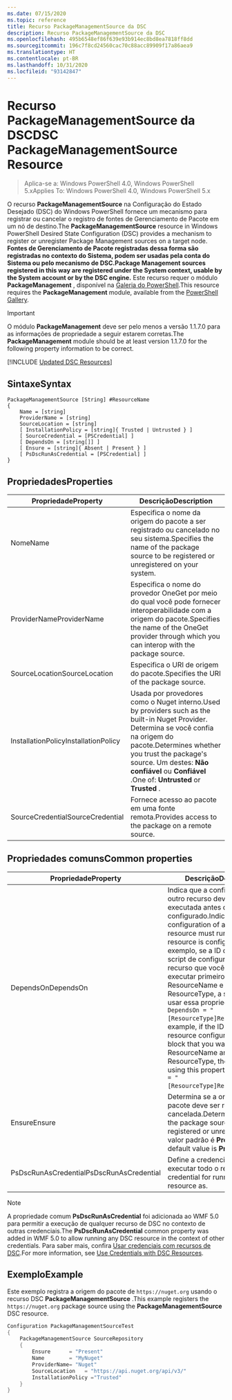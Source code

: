 ```yaml
---
ms.date: 07/15/2020
ms.topic: reference
title: Recurso PackageManagementSource da DSC
description: Recurso PackageManagementSource da DSC
ms.openlocfilehash: 495b6548ef86f639e93b914ec8bd8ea7818ff8dd
ms.sourcegitcommit: 196c7f8cd24560cac70c88acc89909f17a86aea9
ms.translationtype: HT
ms.contentlocale: pt-BR
ms.lasthandoff: 10/31/2020
ms.locfileid: "93142847"
---
```

# <a name="dsc-packagemanagementsource-resource"></a><span data-ttu-id="ee6d2-103">Recurso PackageManagementSource da DSC</span><span class="sxs-lookup"><span data-stu-id="ee6d2-103">DSC PackageManagementSource Resource</span></span>

> <span data-ttu-id="ee6d2-104">Aplica-se a: Windows PowerShell 4.0, Windows PowerShell 5.x</span><span class="sxs-lookup"><span data-stu-id="ee6d2-104">Applies To: Windows PowerShell 4.0, Windows PowerShell 5.x</span></span>

<span data-ttu-id="ee6d2-105">O recurso **PackageManagementSource** na Configuração do Estado Desejado (DSC) do Windows PowerShell fornece um mecanismo para registrar ou cancelar o registro de fontes de Gerenciamento de Pacote em um nó de destino.</span><span class="sxs-lookup"><span data-stu-id="ee6d2-105">The **PackageManagementSource** resource in Windows PowerShell Desired State Configuration (DSC) provides a mechanism to register or unregister Package Management sources on a target node.</span></span>
<span data-ttu-id="ee6d2-106">**Fontes de Gerenciamento de Pacote registradas dessa forma são registradas no contexto do Sistema, podem ser usadas pela conta do Sistema ou pelo mecanismo de DSC.**</span><span class="sxs-lookup"><span data-stu-id="ee6d2-106">**Package Management sources registered in this way are registered under the System context, usable by the System account or by the DSC engine.**</span></span> <span data-ttu-id="ee6d2-107">Este recurso requer o módulo **PackageManagement** , disponível na [Galeria do PowerShell](https://PowerShellGallery.com).</span><span class="sxs-lookup"><span data-stu-id="ee6d2-107">This resource requires the **PackageManagement** module, available from the [PowerShell Gallery](https://PowerShellGallery.com).</span></span>

> [!IMPORTANT]
> <span data-ttu-id="ee6d2-108">O módulo **PackageManagement** deve ser pelo menos a versão 1.1.7.0 para as informações de propriedade a seguir estarem corretas.</span><span class="sxs-lookup"><span data-stu-id="ee6d2-108">The **PackageManagement** module should be at least version 1.1.7.0 for the following property information to be correct.</span></span>

[!INCLUDE [Updated DSC Resources](../../../../../includes/dsc-resources.md)]

## <a name="syntax"></a><span data-ttu-id="ee6d2-109">Sintaxe</span><span class="sxs-lookup"><span data-stu-id="ee6d2-109">Syntax</span></span>

```Syntax
PackageManagementSource [String] #ResourceName
{
    Name = [string]
    ProviderName = [string]
    SourceLocation = [string]
    [ InstallationPolicy = [string]{ Trusted | Untrusted } ]
    [ SourceCredential = [PSCredential] ]
    [ DependsOn = [string[]] ]
    [ Ensure = [string]{ Absent | Present } ]
    [ PsDscRunAsCredential = [PSCredential] ]
}
```

## <a name="properties"></a><span data-ttu-id="ee6d2-110">Propriedades</span><span class="sxs-lookup"><span data-stu-id="ee6d2-110">Properties</span></span>

|<span data-ttu-id="ee6d2-111">Propriedade</span><span class="sxs-lookup"><span data-stu-id="ee6d2-111">Property</span></span> |<span data-ttu-id="ee6d2-112">Descrição</span><span class="sxs-lookup"><span data-stu-id="ee6d2-112">Description</span></span> |
|---|---|
|<span data-ttu-id="ee6d2-113">Nome</span><span class="sxs-lookup"><span data-stu-id="ee6d2-113">Name</span></span> |<span data-ttu-id="ee6d2-114">Especifica o nome da origem do pacote a ser registrado ou cancelado no seu sistema.</span><span class="sxs-lookup"><span data-stu-id="ee6d2-114">Specifies the name of the package source to be registered or unregistered on your system.</span></span> |
|<span data-ttu-id="ee6d2-115">ProviderName</span><span class="sxs-lookup"><span data-stu-id="ee6d2-115">ProviderName</span></span> |<span data-ttu-id="ee6d2-116">Especifica o nome do provedor OneGet por meio do qual você pode fornecer interoperabilidade com a origem do pacote.</span><span class="sxs-lookup"><span data-stu-id="ee6d2-116">Specifies the name of the OneGet provider through which you can interop with the package source.</span></span> |
|<span data-ttu-id="ee6d2-117">SourceLocation</span><span class="sxs-lookup"><span data-stu-id="ee6d2-117">SourceLocation</span></span> |<span data-ttu-id="ee6d2-118">Especifica o URI de origem do pacote.</span><span class="sxs-lookup"><span data-stu-id="ee6d2-118">Specifies the URI of the package source.</span></span> |
|<span data-ttu-id="ee6d2-119">InstallationPolicy</span><span class="sxs-lookup"><span data-stu-id="ee6d2-119">InstallationPolicy</span></span> |<span data-ttu-id="ee6d2-120">Usada por provedores como o Nuget interno.</span><span class="sxs-lookup"><span data-stu-id="ee6d2-120">Used by providers such as the built-in Nuget Provider.</span></span> <span data-ttu-id="ee6d2-121">Determina se você confia na origem do pacote.</span><span class="sxs-lookup"><span data-stu-id="ee6d2-121">Determines whether you trust the package's source.</span></span> <span data-ttu-id="ee6d2-122">Um destes: **Não confiável** ou **Confiável** .</span><span class="sxs-lookup"><span data-stu-id="ee6d2-122">One of: **Untrusted** or **Trusted** .</span></span> |
|<span data-ttu-id="ee6d2-123">SourceCredential</span><span class="sxs-lookup"><span data-stu-id="ee6d2-123">SourceCredential</span></span> |<span data-ttu-id="ee6d2-124">Fornece acesso ao pacote em uma fonte remota.</span><span class="sxs-lookup"><span data-stu-id="ee6d2-124">Provides access to the package on a remote source.</span></span> |

## <a name="common-properties"></a><span data-ttu-id="ee6d2-125">Propriedades comuns</span><span class="sxs-lookup"><span data-stu-id="ee6d2-125">Common properties</span></span>

|<span data-ttu-id="ee6d2-126">Propriedade</span><span class="sxs-lookup"><span data-stu-id="ee6d2-126">Property</span></span> |<span data-ttu-id="ee6d2-127">Descrição</span><span class="sxs-lookup"><span data-stu-id="ee6d2-127">Description</span></span> |
|---|---|
|<span data-ttu-id="ee6d2-128">DependsOn</span><span class="sxs-lookup"><span data-stu-id="ee6d2-128">DependsOn</span></span> |<span data-ttu-id="ee6d2-129">Indica que a configuração de outro recurso deve ser executada antes de ele ser configurado.</span><span class="sxs-lookup"><span data-stu-id="ee6d2-129">Indicates that the configuration of another resource must run before this resource is configured.</span></span> <span data-ttu-id="ee6d2-130">Por exemplo, se a ID do bloco de script de configuração do recurso que você deseja executar primeiro for ResourceName e seu tipo for ResourceType, a sintaxe para usar essa propriedade será `DependsOn = "[ResourceType]ResourceName"`.</span><span class="sxs-lookup"><span data-stu-id="ee6d2-130">For example, if the ID of the resource configuration script block that you want to run first is ResourceName and its type is ResourceType, the syntax for using this property is `DependsOn = "[ResourceType]ResourceName"`.</span></span> |
|<span data-ttu-id="ee6d2-131">Ensure</span><span class="sxs-lookup"><span data-stu-id="ee6d2-131">Ensure</span></span> |<span data-ttu-id="ee6d2-132">Determina se a origem do pacote deve ser registrada ou cancelada.</span><span class="sxs-lookup"><span data-stu-id="ee6d2-132">Determines whether the package source is to be registered or unregistered.</span></span> <span data-ttu-id="ee6d2-133">O valor padrão é **Present** .</span><span class="sxs-lookup"><span data-stu-id="ee6d2-133">The default value is **Present** .</span></span> |
|<span data-ttu-id="ee6d2-134">PsDscRunAsCredential</span><span class="sxs-lookup"><span data-stu-id="ee6d2-134">PsDscRunAsCredential</span></span> |<span data-ttu-id="ee6d2-135">Define a credencial para executar todo o recurso.</span><span class="sxs-lookup"><span data-stu-id="ee6d2-135">Sets the credential for running the entire resource as.</span></span> |

> [!NOTE]
> <span data-ttu-id="ee6d2-136">A propriedade comum **PsDscRunAsCredential** foi adicionada ao WMF 5.0 para permitir a execução de qualquer recurso de DSC no contexto de outras credenciais.</span><span class="sxs-lookup"><span data-stu-id="ee6d2-136">The **PsDscRunAsCredential** common property was added in WMF 5.0 to allow running any DSC resource in the context of other credentials.</span></span> <span data-ttu-id="ee6d2-137">Para saber mais, confira [Usar credenciais com recursos de DSC](../../../configurations/runasuser.md).</span><span class="sxs-lookup"><span data-stu-id="ee6d2-137">For more information, see [Use Credentials with DSC Resources](../../../configurations/runasuser.md).</span></span>

## <a name="example"></a><span data-ttu-id="ee6d2-138">Exemplo</span><span class="sxs-lookup"><span data-stu-id="ee6d2-138">Example</span></span>

<span data-ttu-id="ee6d2-139">Este exemplo registra a origem do pacote de `https://nuget.org` usando o recurso DSC **PackageManagementSource** .</span><span class="sxs-lookup"><span data-stu-id="ee6d2-139">This example registers the `https://nuget.org` package source using the **PackageManagementSource** DSC resource.</span></span>

```powershell
Configuration PackageManagementSourceTest
{
    PackageManagementSource SourceRepository
    {
        Ensure      = "Present"
        Name        = "MyNuget"
        ProviderName= "Nuget"
        SourceLocation   = "https://api.nuget.org/api/v3/"
        InstallationPolicy ="Trusted"
    }
}
```
